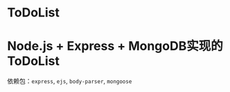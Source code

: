 # ToDoList

# Node.js + Express + MongoDB实现的ToDoList

依赖包：`express`, `ejs`, `body-parser`, `mongoose`